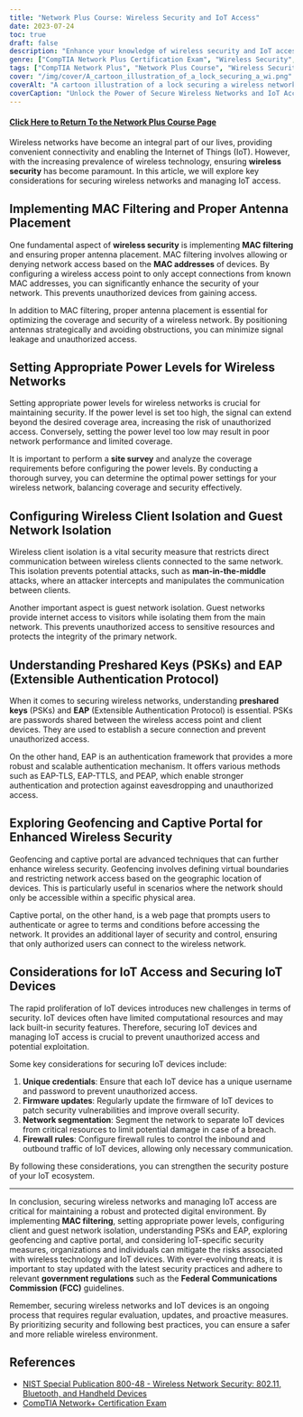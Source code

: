 ```yaml
---
title: "Network Plus Course: Wireless Security and IoT Access"
date: 2023-07-24
toc: true
draft: false
description: "Enhance your knowledge of wireless security and IoT access with this comprehensive Network+ course. Learn about MAC filtering, antenna placement, power level configuration, preshared keys, EAP, geofencing, and IoT device security."
genre: ["CompTIA Network Plus Certification Exam", "Wireless Security", "IoT Access", "MAC Filtering", "Antenna Placement", "Power Levels", "Client Isolation", "Guest Network Isolation", "Preshared Keys", "EAP", "Geofencing", "Captive Portal", "IoT Security", "Wireless Networks", "Cybersecurity", "IT Certification", "Networking Fundamentals", "Information Technology", "Online Learning", "Professional Development"]
tags: ["CompTIA Network Plus", "Network Plus Course", "Wireless Security", "IoT Access", "MAC Filtering", "Antenna Placement", "Power Levels", "Client Isolation", "Guest Network Isolation", "Preshared Keys", "EAP", "Geofencing", "Captive Portal", "IoT Security", "Wireless Networks", "Cybersecurity", "IT Certification", "Networking Fundamentals", "Online Learning", "Professional Development", "Wireless Network Security", "Wireless Technology", "Network Security Best Practices", "IoT Device Security", "FCC Guidelines", "Network Security Measures", "Wireless Network Optimization", "Wireless Network Performance", "IoT Network Segmentation", "Wireless Network Authentication"]
cover: "/img/cover/A_cartoon_illustration_of_a_lock_securing_a_wi.png"
coverAlt: "A cartoon illustration of a lock securing a wireless network connection."
coverCaption: "Unlock the Power of Secure Wireless Networks and IoT Access"
---
```


#### [Click Here to Return To the Network Plus Course Page](/network-plus-start)

Wireless networks have become an integral part of our lives, providing convenient connectivity and enabling the Internet of Things (IoT). However, with the increasing prevalence of wireless technology, ensuring **wireless security** has become paramount. In this article, we will explore key considerations for securing wireless networks and managing IoT access.

## Implementing MAC Filtering and Proper Antenna Placement

One fundamental aspect of **wireless security** is implementing **MAC filtering** and ensuring proper antenna placement. MAC filtering involves allowing or denying network access based on the **MAC addresses** of devices. By configuring a wireless access point to only accept connections from known MAC addresses, you can significantly enhance the security of your network. This prevents unauthorized devices from gaining access.

In addition to MAC filtering, proper antenna placement is essential for optimizing the coverage and security of a wireless network. By positioning antennas strategically and avoiding obstructions, you can minimize signal leakage and unauthorized access.

## Setting Appropriate Power Levels for Wireless Networks

Setting appropriate power levels for wireless networks is crucial for maintaining security. If the power level is set too high, the signal can extend beyond the desired coverage area, increasing the risk of unauthorized access. Conversely, setting the power level too low may result in poor network performance and limited coverage.

It is important to perform a **site survey** and analyze the coverage requirements before configuring the power levels. By conducting a thorough survey, you can determine the optimal power settings for your wireless network, balancing coverage and security effectively.

## Configuring Wireless Client Isolation and Guest Network Isolation

Wireless client isolation is a vital security measure that restricts direct communication between wireless clients connected to the same network. This isolation prevents potential attacks, such as **man-in-the-middle** attacks, where an attacker intercepts and manipulates the communication between clients.

Another important aspect is guest network isolation. Guest networks provide internet access to visitors while isolating them from the main network. This prevents unauthorized access to sensitive resources and protects the integrity of the primary network.

## Understanding Preshared Keys (PSKs) and EAP (Extensible Authentication Protocol)

When it comes to securing wireless networks, understanding **preshared keys** (PSKs) and **EAP** (Extensible Authentication Protocol) is essential. PSKs are passwords shared between the wireless access point and client devices. They are used to establish a secure connection and prevent unauthorized access.

On the other hand, EAP is an authentication framework that provides a more robust and scalable authentication mechanism. It offers various methods such as EAP-TLS, EAP-TTLS, and PEAP, which enable stronger authentication and protection against eavesdropping and unauthorized access.

## Exploring Geofencing and Captive Portal for Enhanced Wireless Security

Geofencing and captive portal are advanced techniques that can further enhance wireless security. Geofencing involves defining virtual boundaries and restricting network access based on the geographic location of devices. This is particularly useful in scenarios where the network should only be accessible within a specific physical area.

Captive portal, on the other hand, is a web page that prompts users to authenticate or agree to terms and conditions before accessing the network. It provides an additional layer of security and control, ensuring that only authorized users can connect to the wireless network.

## Considerations for IoT Access and Securing IoT Devices

The rapid proliferation of IoT devices introduces new challenges in terms of security. IoT devices often have limited computational resources and may lack built-in security features. Therefore, securing IoT devices and managing IoT access is crucial to prevent unauthorized access and potential exploitation.

Some key considerations for securing IoT devices include:

1. **Unique credentials**: Ensure that each IoT device has a unique username and password to prevent unauthorized access.
2. **Firmware updates**: Regularly update the firmware of IoT devices to patch security vulnerabilities and improve overall security.
3. **Network segmentation**: Segment the network to separate IoT devices from critical resources to limit potential damage in case of a breach.
4. **Firewall rules**: Configure firewall rules to control the inbound and outbound traffic of IoT devices, allowing only necessary communication.

By following these considerations, you can strengthen the security posture of your IoT ecosystem.

______

In conclusion, securing wireless networks and managing IoT access are critical for maintaining a robust and protected digital environment. By implementing **MAC filtering**, setting appropriate power levels, configuring client and guest network isolation, understanding PSKs and EAP, exploring geofencing and captive portal, and considering IoT-specific security measures, organizations and individuals can mitigate the risks associated with wireless technology and IoT devices. With ever-evolving threats, it is important to stay updated with the latest security practices and adhere to relevant **government regulations** such as the **Federal Communications Commission (FCC)** guidelines.

Remember, securing wireless networks and IoT devices is an ongoing process that requires regular evaluation, updates, and proactive measures. By prioritizing security and following best practices, you can ensure a safer and more reliable wireless environment.

## References

- [NIST Special Publication 800-48 - Wireless Network Security: 802.11, Bluetooth, and Handheld Devices](https://csrc.nist.gov/publications/detail/sp/800-48/rev-1/final)
- [CompTIA Network+ Certification Exam](https://www.comptia.org/certifications/network)
